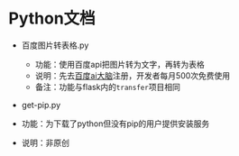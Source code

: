 # Python文档
- 百度图片转表格.py
  - 功能：使用百度api把图片转为文字，再转为表格
  - 说明：先去[百度ai大脑](https://ai.baidu.com/tech/ocr/general)注册，开发者每月500次免费使用
  - 备注：功能与flask内的`transfer`项目相同

-  get-pip.py
  - 功能：为下载了python但没有pip的用户提供安装服务
  - 说明：非原创

